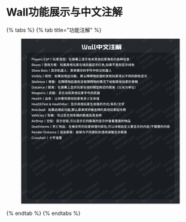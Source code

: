 # Wall功能展示与中文注解

{% tabs %}
{% tab title="功能注解" %}
<figure><img src="../../../.gitbook/assets/image (10).png" alt=""><figcaption></figcaption></figure>
{% endtab %}
{% endtabs %}

